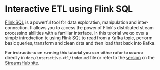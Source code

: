 # Interactive ETL using Flink SQL

[Flink SQL](https://nightlies.apache.org/flink/flink-docs-release-1.20/docs/dev/table/overview/) is a powerful tool for data exploration, manipulation and inter-connection.
It allows you to access the power of Flink's distributed stream processing abilities with a familiar interface. 
In this tutorial we go over a simple introduction to using Flink SQL to read from a Kafka topic, perform basic queries, transform and clean data and then load that back into Kafka.

For instructions on running this tutorial you can either refer to source directly in `docs/interactive-etl/index.md` file or refer to the [version]() on the [StreamsHub site]().